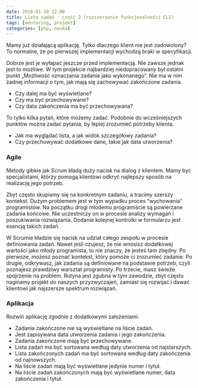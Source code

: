 ```yaml
---
date: 2018-01-30 12:00
title: Lista zadań - część 2 (rozszerzenie funkcjonalności CLI)
tags: [mentoring, projekt]
categories: [php, nauka]
---
```

Mamy już działającą aplikację. Tylko dlaczego klient nie jest zadowolony? 
To normalne, że po pierwszej implementacji wychodzą braki w specyfikacji.
<!-- more -->

Dobrze jest je wyłapać jeszcze przed implementacją. Nie zawsze jednak jest to możliwe. 
W tym projekcie najbardziej niedopracowany był ostatni punkt „Możliwość oznaczania zadania jako wykonanego”. 
Nie ma w nim żadnej informacji o tym, jak mają się zachowywać zakończone zadania.

- Czy dalej ma być wyświetlane?
- Czy ma być przechowywane?
- Czy data zakończenia ma być przechowywana?

To tylko kilka pytań, które możemy zadać. Podobnie do wcześniejszych punktów można zadać pytania, 
by lepiej zrozumieć potrzeby klienta.

- Jak ma wyglądać lista, a jak widok szczegółowy zadania?
- Czy przechowywać dodatkowe dane, takie jak data utworzenia?

### Agile

Metody gibkie jak Scrum kładą duży nacisk na dialog z klientem. Mamy być specjalistami, którzy pomogą 
klientowi odkryć najlepszy sposób na realizację jego potrzeb.

Zbyt często skupiamy się na konkretnym zadaniu, a tracimy szerszy kontekst. 
Dużym problemem jest w tym wypadku proces “wychowania” programistów. Na początku drogi młodemu 
programiście są powierzane zadania końcowe. Nie uczestniczy on w procesie analizy wymagań i 
poszukiwania rozwiązania. Dodanie kolejnej kontrolki w formularzu jest esencją takich zadań.

W Scrumie kładzie się nacisk na udział całego zespołu w procesie definiowania zadań. 
Nawet jeśli czujesz, że nie wnosisz dodatkowej wartości jako młody programista, to nie znaczy, że jesteś tam zbędny. 
Po pierwsze, możesz poznać kontekst, który pomoże ci zrozumieć zadanie. Po drugie, odkrywasz, 
jak zadania są definiowane na podstawie potrzeb, czyli poznajesz prawdziwy warsztat programisty. 
Po trzecie, masz świeże spojrzenie na problem. Rutyna jest zgubna w tym zawodzie, zbyt często naginamy 
projekt do naszych przyzwyczajeń, zamiast się rozwijać i dawać klientowi jak najszersze spektrum rozwiązań.

### Aplikacja

Rozwiń aplikację zgodnie z dodatkowymi założeniami:

- Zadania zakończone nie są wyświetlane na liście zadań.
- Jest zapisywana data utworzenia zadania i jego zakończenia.
- Zadania zakończone mają być przechowywane.
- Lista zadań ma być sortowana według daty utworzenia od najstarszych.
- Lista zakończonych zadań ma być sortowana według daty zakończenia od najnowszych.
- Na liście zadań mają być wyświetlane jedynie numer i tytuł.
- Na liście zadań zakończonych mają być wyświetlane numer, data zakończenia i tytuł.

